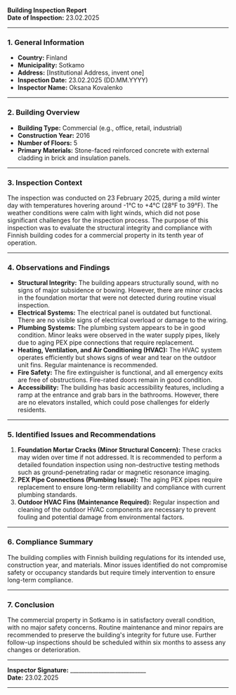 

**Building Inspection Report**  
**Date of Inspection:** 23.02.2025  

---

### **1. General Information**  
- **Country:** Finland  
- **Municipality:** Sotkamo  
- **Address:** [Institutional Address, invent one]  
- **Inspection Date:** 23.02.2025 (DD.MM.YYYY)  
- **Inspector Name:** Oksana Kovalenko  

---

### **2. Building Overview**  
- **Building Type:** Commercial (e.g., office, retail, industrial)  
- **Construction Year:** 2016  
- **Number of Floors:** 5  
- **Primary Materials:** Stone-faced reinforced concrete with external cladding in brick and insulation panels.  

---

### **3. Inspection Context**  
The inspection was conducted on 23 February 2025, during a mild winter day with temperatures hovering around -1°C to +4°C (28°F to 39°F). The weather conditions were calm with light winds, which did not pose significant challenges for the inspection process. The purpose of this inspection was to evaluate the structural integrity and compliance with Finnish building codes for a commercial property in its tenth year of operation.

---

### **4. Observations and Findings**  
- **Structural Integrity:** The building appears structurally sound, with no signs of major subsidence or bowing. However, there are minor cracks in the foundation mortar that were not detected during routine visual inspection.
- **Electrical Systems:** The electrical panel is outdated but functional. There are no visible signs of electrical overload or damage to the wiring.
- **Plumbing Systems:** The plumbing system appears to be in good condition. Minor leaks were observed in the water supply pipes, likely due to aging PEX pipe connections that require replacement.
- **Heating, Ventilation, and Air Conditioning (HVAC):** The HVAC system operates efficiently but shows signs of wear and tear on the outdoor unit fins. Regular maintenance is recommended.
- **Fire Safety:** The fire extinguisher is functional, and all emergency exits are free of obstructions. Fire-rated doors remain in good condition.
- **Accessibility:** The building has basic accessibility features, including a ramp at the entrance and grab bars in the bathrooms. However, there are no elevators installed, which could pose challenges for elderly residents.

---

### **5. Identified Issues and Recommendations**  
1. **Foundation Mortar Cracks (Minor Structural Concern):** These cracks may widen over time if not addressed. It is recommended to perform a detailed foundation inspection using non-destructive testing methods such as ground-penetrating radar or magnetic resonance imaging.
2. **PEX Pipe Connections (Plumbing Issue):** The aging PEX pipes require replacement to ensure long-term reliability and compliance with current plumbing standards.
3. **Outdoor HVAC Fins (Maintenance Required):** Regular inspection and cleaning of the outdoor HVAC components are necessary to prevent fouling and potential damage from environmental factors.

---

### **6. Compliance Summary**  
The building complies with Finnish building regulations for its intended use, construction year, and materials. Minor issues identified do not compromise safety or occupancy standards but require timely intervention to ensure long-term compliance.

---

### **7. Conclusion**  
The commercial property in Sotkamo is in satisfactory overall condition, with no major safety concerns. Routine maintenance and minor repairs are recommended to preserve the building's integrity for future use. Further follow-up inspections should be scheduled within six months to assess any changes or deterioration.

---

**Inspector Signature:** ___________________________  
**Date:** 23.02.2025  

---